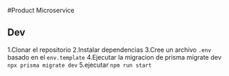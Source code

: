 #Product Microservice

## Dev
1.Clonar el repositorio
2.Instalar dependencias
3.Cree un archivo `.env` basado en el `env.template`
4.Ejecutar la migracion de prisma migrate dev `npx prisma migrate dev`
5.ejecutar `npm run start`
